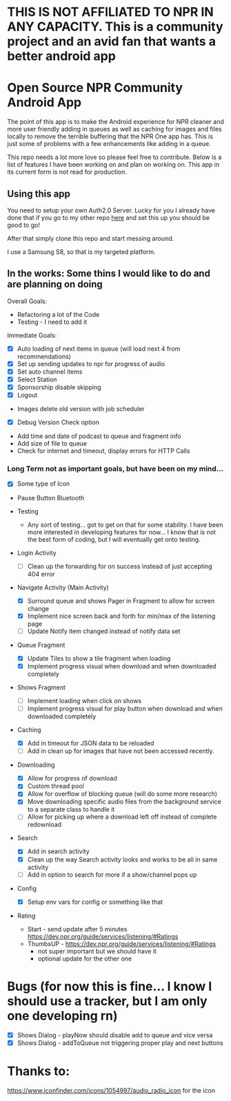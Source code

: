 # THIS IS NOT AFFILIATED TO NPR IN ANY CAPACITY. This is a community project and an avid fan that wants a better android app

# Open Source NPR Community Android App

The point of this app is to make the Android experience for NPR cleaner and more user friendly
adding in queues as well as caching for images and files locally to remove the terrible buffering
that the NPR One app has. This is just some of problems with a few enhancements like adding in a
queue.

This repo needs a lot more love so please feel free to contribute. Below is a list of features
I have been working on and plan on working on. This app in its current form is not read for 
production.

## Using this app

You need to setup your own Auth2.0 Server. Lucky for you I already have done that if you go to
my other repo [here](https://github.com/OpenSourceNPRCommunity/oauth2_proxy) and set this up you should be good to go!

After that simply clone this repo and start messing around.

I use a Samsung S8, so that is my targeted platform.

## In the works: Some thins I would like to do and are planning on doing

Overall Goals:
- Refactoring a lot of the Code
- Testing - I need to add it 

Immediate Goals:
- [X] Auto loading of next items in queue (will load next 4 from recommendations)
- [X] Set up sending updates to npr for progress of audio
- [X] Set auto channel items
- [X] Select Station
- [X] Sponsorship disable skipping
- [X] Logout
- Images delete old version with job scheduler
- [X] Debug Version Check option
- Add time and date of podcast to queue and fragment info
- Add size of file to queue
- Check for internet and timeout, display errors for HTTP Calls

### Long Term not as important goals, but have been on my mind...

- [X] Some type of Icon
- Pause Button Bluetooth

- Testing
    - Any sort of testing... got to get on that for some stability. I have been more interested 
    in developing features for now... I know that is not the best form of coding, but I will 
    eventually get onto testing. 

- Login Activity
    - [ ] Clean up the forwarding for on success instead of just accepting 404 error

- Navigate Activity (Main Activity)
    - [X] Surround queue and shows Pager in Fragment to allow for screen change
    - [X] Implement nice screen back and forth for min/max of the listening page
    - [ ] Update Notify item changed instead of notify data set
    
- Queue Fragment
    - [X] Update Tiles to show a tile fragment when loading
    - [X] Implement progress visual when download and when downloaded completely

- Shows Fragment
    - [ ] Implement loading when click on shows
    - [ ] Implement progress visual for play button when download and when downloaded completely

- Caching
    - [X] Add in timeout for JSON data to be reloaded
    - [ ] Add in clean up for images that have not been accessed recently.

- Downloading
    - [X] Allow for progress of download
    - [X] Custom thread pool
    - [X] Allow for overflow of blocking queue (will do some more research)
    - [X] Move downloading specific audio files from the background service to a separate class to handle it
    - [ ] Allow for picking up where a download left off instead of complete redownload
    
- Search
    - [X] Add in search activity
    - [X] Clean up the way Search activity looks and works to be all in same activity
    - [ ] Add in option to search for more if a show/channel pops up

- Config
    - [X] Setup env vars for config or something like that
    
- Rating
    - Start - send update after 5 minutes https://dev.npr.org/guide/services/listening/#Ratings 
    - ThumbsUP - https://dev.npr.org/guide/services/listening/#Ratings
        - not super important but we should have it
        - optional update for the other one
    

# Bugs (for now this is fine... I know I should use a tracker, but I am only one developing rn)
- [X] Shows Dialog - playNow should disable add to queue and vice versa
- [X] Shows Dialog - addToQueue not triggering proper play and next buttons

# Thanks to:
https://www.iconfinder.com/icons/1054997/audio_radio_icon for the icon